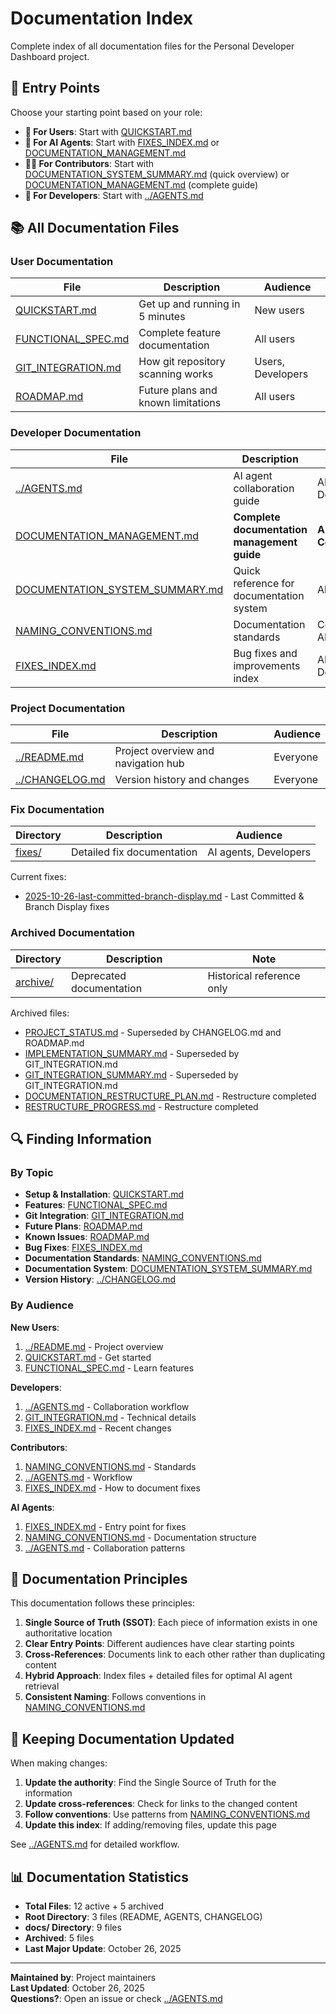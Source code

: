# Documentation Index

Complete index of all documentation files for the Personal Developer Dashboard project.

## 📍 Entry Points

Choose your starting point based on your role:

- **👤 For Users**: Start with [QUICKSTART.md](QUICKSTART.md)
- **🤖 For AI Agents**: Start with [FIXES_INDEX.md](FIXES_INDEX.md) or [DOCUMENTATION_MANAGEMENT.md](DOCUMENTATION_MANAGEMENT.md)
- **👨‍💻 For Contributors**: Start with [DOCUMENTATION_SYSTEM_SUMMARY.md](DOCUMENTATION_SYSTEM_SUMMARY.md) (quick overview) or [DOCUMENTATION_MANAGEMENT.md](DOCUMENTATION_MANAGEMENT.md) (complete guide)
- **🔧 For Developers**: Start with [../AGENTS.md](../AGENTS.md)

## 📚 All Documentation Files

### User Documentation

| File                                     | Description                        | Audience          |
| ---------------------------------------- | ---------------------------------- | ----------------- |
| [QUICKSTART.md](QUICKSTART.md)           | Get up and running in 5 minutes    | New users         |
| [FUNCTIONAL_SPEC.md](FUNCTIONAL_SPEC.md) | Complete feature documentation     | All users         |
| [GIT_INTEGRATION.md](GIT_INTEGRATION.md) | How git repository scanning works  | Users, Developers |
| [ROADMAP.md](ROADMAP.md)                 | Future plans and known limitations | All users         |

### Developer Documentation

| File                                                               | Description                                 | Audience                    |
| ------------------------------------------------------------------ | ------------------------------------------- | --------------------------- |
| [../AGENTS.md](../AGENTS.md)                                       | AI agent collaboration guide                | AI agents, Developers       |
| [DOCUMENTATION_MANAGEMENT.md](DOCUMENTATION_MANAGEMENT.md)         | **Complete documentation management guide** | **AI agents, Contributors** |
| [DOCUMENTATION_SYSTEM_SUMMARY.md](DOCUMENTATION_SYSTEM_SUMMARY.md) | Quick reference for documentation system    | All users                   |
| [NAMING_CONVENTIONS.md](NAMING_CONVENTIONS.md)                     | Documentation standards                     | Contributors, AI agents     |
| [FIXES_INDEX.md](FIXES_INDEX.md)                                   | Bug fixes and improvements index            | AI agents, Developers       |

### Project Documentation

| File                               | Description                         | Audience |
| ---------------------------------- | ----------------------------------- | -------- |
| [../README.md](../README.md)       | Project overview and navigation hub | Everyone |
| [../CHANGELOG.md](../CHANGELOG.md) | Version history and changes         | Everyone |

### Fix Documentation

| Directory        | Description                | Audience              |
| ---------------- | -------------------------- | --------------------- |
| [fixes/](fixes/) | Detailed fix documentation | AI agents, Developers |

Current fixes:

- [2025-10-26-last-committed-branch-display.md](fixes/2025-10-26-last-committed-branch-display.md) - Last Committed & Branch Display fixes

### Archived Documentation

| Directory            | Description              | Note                      |
| -------------------- | ------------------------ | ------------------------- |
| [archive/](archive/) | Deprecated documentation | Historical reference only |

Archived files:

- [PROJECT_STATUS.md](archive/PROJECT_STATUS.md) - Superseded by CHANGELOG.md and ROADMAP.md
- [IMPLEMENTATION_SUMMARY.md](archive/IMPLEMENTATION_SUMMARY.md) - Superseded by GIT_INTEGRATION.md
- [GIT_INTEGRATION_SUMMARY.md](archive/GIT_INTEGRATION_SUMMARY.md) - Superseded by GIT_INTEGRATION.md
- [DOCUMENTATION_RESTRUCTURE_PLAN.md](archive/DOCUMENTATION_RESTRUCTURE_PLAN.md) - Restructure completed
- [RESTRUCTURE_PROGRESS.md](archive/RESTRUCTURE_PROGRESS.md) - Restructure completed

## 🔍 Finding Information

### By Topic

- **Setup & Installation**: [QUICKSTART.md](QUICKSTART.md)
- **Features**: [FUNCTIONAL_SPEC.md](FUNCTIONAL_SPEC.md)
- **Git Integration**: [GIT_INTEGRATION.md](GIT_INTEGRATION.md)
- **Future Plans**: [ROADMAP.md](ROADMAP.md)
- **Known Issues**: [ROADMAP.md](ROADMAP.md#known-limitations)
- **Bug Fixes**: [FIXES_INDEX.md](FIXES_INDEX.md)
- **Documentation Standards**: [NAMING_CONVENTIONS.md](NAMING_CONVENTIONS.md)
- **Documentation System**: [DOCUMENTATION_SYSTEM_SUMMARY.md](DOCUMENTATION_SYSTEM_SUMMARY.md)
- **Version History**: [../CHANGELOG.md](../CHANGELOG.md)

### By Audience

**New Users**:

1. [../README.md](../README.md) - Project overview
2. [QUICKSTART.md](QUICKSTART.md) - Get started
3. [FUNCTIONAL_SPEC.md](FUNCTIONAL_SPEC.md) - Learn features

**Developers**:

1. [../AGENTS.md](../AGENTS.md) - Collaboration workflow
2. [GIT_INTEGRATION.md](GIT_INTEGRATION.md) - Technical details
3. [FIXES_INDEX.md](FIXES_INDEX.md) - Recent changes

**Contributors**:

1. [NAMING_CONVENTIONS.md](NAMING_CONVENTIONS.md) - Standards
2. [../AGENTS.md](../AGENTS.md) - Workflow
3. [FIXES_INDEX.md](FIXES_INDEX.md) - How to document fixes

**AI Agents**:

1. [FIXES_INDEX.md](FIXES_INDEX.md) - Entry point for fixes
2. [NAMING_CONVENTIONS.md](NAMING_CONVENTIONS.md) - Documentation structure
3. [../AGENTS.md](../AGENTS.md) - Collaboration patterns

## 📝 Documentation Principles

This documentation follows these principles:

1. **Single Source of Truth (SSOT)**: Each piece of information exists in one authoritative location
2. **Clear Entry Points**: Different audiences have clear starting points
3. **Cross-References**: Documents link to each other rather than duplicating content
4. **Hybrid Approach**: Index files + detailed files for optimal AI agent retrieval
5. **Consistent Naming**: Follows conventions in [NAMING_CONVENTIONS.md](NAMING_CONVENTIONS.md)

## 🔄 Keeping Documentation Updated

When making changes:

1. **Update the authority**: Find the Single Source of Truth for the information
2. **Update cross-references**: Check for links to the changed content
3. **Follow conventions**: Use patterns from [NAMING_CONVENTIONS.md](NAMING_CONVENTIONS.md)
4. **Update this index**: If adding/removing files, update this page

See [../AGENTS.md](../AGENTS.md#documentation-workflow) for detailed workflow.

## 📊 Documentation Statistics

- **Total Files**: 12 active + 5 archived
- **Root Directory**: 3 files (README, AGENTS, CHANGELOG)
- **docs/ Directory**: 9 files
- **Archived**: 5 files
- **Last Major Update**: October 26, 2025

---

**Maintained by**: Project maintainers  
**Last Updated**: October 26, 2025  
**Questions?**: Open an issue or check [../AGENTS.md](../AGENTS.md)
